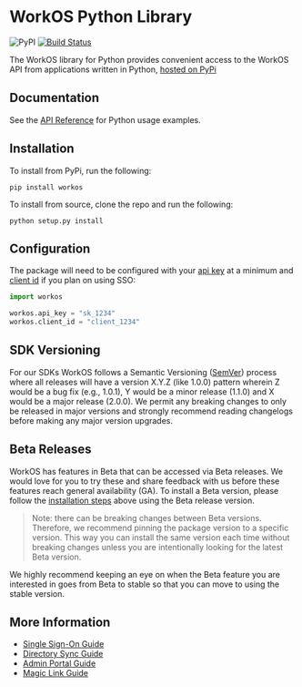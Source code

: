# WorkOS Python Library

![PyPI](https://img.shields.io/pypi/v/workos)
[![Build Status](https://workos.semaphoreci.com/badges/workos-python/branches/main.svg?style=shields&key=9e4cb5bb-86a4-4938-9ec2-fc9f9fc512be)](https://workos.semaphoreci.com/projects/workos-python)

The WorkOS library for Python provides convenient access to the WorkOS API from applications written in Python, [hosted on PyPi](https://pypi.org/project/workos/)

## Documentation

See the [API Reference](https://workos.com/docs/reference/client-libraries) for Python usage examples.

## Installation

To install from PyPi, run the following:

```
pip install workos
```

To install from source, clone the repo and run the following:

```
python setup.py install
```

## Configuration

The package will need to be configured with your [api key](https://dashboard.workos.com/api-keys) at a minimum and [client id](https://dashboard.workos.com/sso/configuration) if you plan on using SSO:

```python
import workos

workos.api_key = "sk_1234"
workos.client_id = "client_1234"
```

## SDK Versioning

For our SDKs WorkOS follows a Semantic Versioning ([SemVer](https://semver.org/)) process where all releases will have a version X.Y.Z (like 1.0.0) pattern wherein Z would be a bug fix (e.g., 1.0.1), Y would be a minor release (1.1.0) and X would be a major release (2.0.0). We permit any breaking changes to only be released in major versions and strongly recommend reading changelogs before making any major version upgrades.

## Beta Releases

WorkOS has features in Beta that can be accessed via Beta releases. We would love for you to try these
and share feedback with us before these features reach general availability (GA). To install a Beta version,
please follow the [installation steps](#installation) above using the Beta release version.

> Note: there can be breaking changes between Beta versions. Therefore, we recommend pinning the package version to a
> specific version. This way you can install the same version each time without breaking changes unless you are
> intentionally looking for the latest Beta version.

We highly recommend keeping an eye on when the Beta feature you are interested in goes from Beta to stable so that you
can move to using the stable version.

## More Information

- [Single Sign-On Guide](https://workos.com/docs/sso/guide)
- [Directory Sync Guide](https://workos.com/docs/directory-sync/guide)
- [Admin Portal Guide](https://workos.com/docs/admin-portal/guide)
- [Magic Link Guide](https://workos.com/docs/magic-link/guide)
